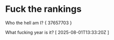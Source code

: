 # Fuck the rankings

Who the hell am I?
{ 37657703 }

What fucking year is it?
[ 2025-08-01T13:33:20Z ]
